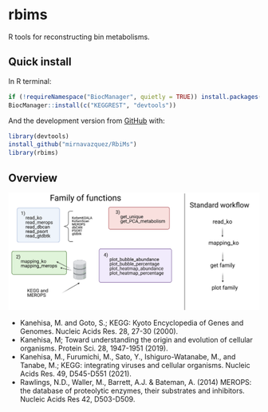 
<!-- README.md is generated from README.Rmd. Please edit that file -->

# rbims

<!-- badges: start -->
<!-- badges: end -->

R tools for reconstructing bin metabolisms.

## Quick install

In R terminal:

``` r
if (!requireNamespace("BiocManager", quietly = TRUE)) install.packages("BiocManager")
BiocManager::install(c("KEGGREST", "devtools"))
```

And the development version from
[GitHub](https://github.com/mirnavazquez/RbiMs) with:

``` r
library(devtools)
install_github("mirnavazquez/RbiMs")
library(rbims)
```

## Overview

![](inst/rRbiMs-3.png)

-   Kanehisa, M. and Goto, S.; KEGG: Kyoto Encyclopedia of Genes and
    Genomes. Nucleic Acids Res. 28, 27-30 (2000).
-   Kanehisa, M; Toward understanding the origin and evolution of
    cellular organisms. Protein Sci. 28, 1947-1951 (2019).
-   Kanehisa, M., Furumichi, M., Sato, Y., Ishiguro-Watanabe, M., and
    Tanabe, M.; KEGG: integrating viruses and cellular organisms.
    Nucleic Acids Res. 49, D545-D551 (2021).
-   Rawlings, N.D., Waller, M., Barrett, A.J. & Bateman, A. (2014)
    MEROPS: the database of proteolytic enzymes, their substrates and
    inhibitors. Nucleic Acids Res 42, D503-D509.
